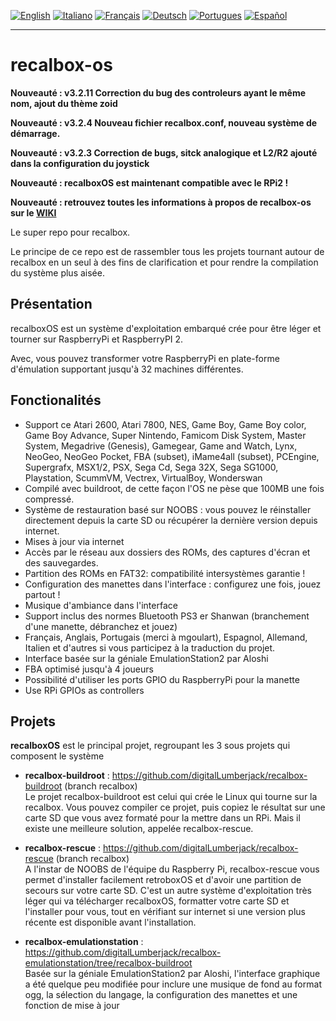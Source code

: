 [![English](http://upload.wikimedia.org/wikipedia/commons/e/e1/Union_Jack_22x16.png "English")](README.md)
[![Italiano](http://upload.wikimedia.org/wikipedia/commons/7/70/Flag_of_italy.png "Italiano")](README-IT.md) 
[![Français](http://upload.wikimedia.org/wikipedia/commons/1/14/Flag_of_france.png "Française")](README-FR.md)
[![Deutsch](http://www.flagsoftheworld.eu/images/2/flag-of-germany.png "Deutsch")](README-DE.md)
[![Portugues](http://www.flagsoftheworld.eu/images/2/flag-of-portugal.png "Portugues")](README-PT.md)
[![Español](http://upload.wikimedia.org/wikipedia/commons/3/30/Flag_of_spain.png "Español")](README-ES.md)
****
# recalbox-os
**Nouveauté : v3.2.11 Correction du bug des controleurs ayant le même nom, ajout du thème zoid**

**Nouveauté : v3.2.4 Nouveau fichier recalbox.conf, nouveau système de démarrage.**

**Nouveauté : v3.2.3 Correction de bugs, sitck analogique et L2/R2 ajouté dans la configuration du joystick**

**Nouveauté : recalboxOS est maintenant compatible avec le RPi2 !**

**Nouveauté : retrouvez toutes les informations à propos de recalbox-os sur le [WIKI](https://github.com/digitalLumberjack/recalbox-os/wiki)**

Le super repo pour recalbox.

Le principe de ce repo est de rassembler tous les projets tournant autour de recalbox en un seul à des fins de clarification et pour rendre la compilation du système plus aisée.

## Présentation
recalboxOS est un système d'exploitation embarqué crée pour être léger et tourner sur RaspberryPi et RaspberryPI 2.

Avec, vous pouvez transformer votre RaspberryPi en plate-forme d'émulation supportant jusqu'à 32 machines différentes.


## Fonctionalités 
- Support ce Atari 2600, Atari 7800, NES, Game Boy, Game Boy color, Game Boy Advance, Super Nintendo, Famicom Disk System, Master System, Megadrive (Genesis), Gamegear, Game and Watch, Lynx, NeoGeo, NeoGeo Pocket, FBA (subset), iMame4all (subset), PCEngine, Supergrafx, MSX1/2, PSX, Sega Cd, Sega 32X, Sega SG1000, Playstation, ScummVM, Vectrex, VirtualBoy, Wonderswan
- Compilé avec buildroot, de cette façon l'OS ne pèse que 100MB une fois compressé.
- Système de restauration basé sur NOOBS : vous pouvez le réinstaller directement depuis la carte SD ou récupérer la dernière version depuis internet.
- Mises à jour via internet
- Accès par le réseau aux dossiers des ROMs, des captures d'écran et des sauvegardes.
- Partition des ROMs en FAT32: compatibilité intersystèmes garantie !
- Configuration des manettes dans l'interface : configurez une fois, jouez partout !
- Musique d'ambiance dans l'interface
- Support inclus des normes Bluetooth PS3 er Shanwan (branchement d'une manette, débranchez et jouez)
- Français, Anglais, Portugais (merci à mgoulart), Espagnol, Allemand, Italien et d'autres si vous participez à la traduction du projet.
- Interface basée sur la géniale EmulationStation2 par Aloshi
- FBA optimisé jusqu'à 4 joueurs
- Possibilité d'utiliser les ports GPIO du RaspberryPi pour la manette
- Use RPi GPIOs as controllers

## Projets
**recalboxOS** est le principal projet, regroupant les 3 sous projets qui composent le système

- **recalbox-buildroot** : 
https://github.com/digitalLumberjack/recalbox-buildroot (branch recalbox)  
Le projet recalbox-buildroot est celui qui crée le Linux qui tourne sur la recalbox.
Vous pouvez compiler ce projet, puis copiez le résultat sur une carte SD que vous avez formaté pour la mettre dans un RPi. Mais il existe une meilleure solution, appelée recalbox-rescue.

- **recalbox-rescue** : 
https://github.com/digitalLumberjack/recalbox-rescue (branch recalbox)  
A l'instar de NOOBS de l'équipe du Raspberry Pi, recalbox-rescue vous permet d'installer facilement retroboxOS et d'avoir une partition de secours sur votre carte SD. C'est un autre système d'exploitation très léger qui va télécharger recalboxOS, formatter votre carte SD et l'installer pour vous, tout en vérifiant sur internet si une version plus récente est disponible avant l'installation.

- **recalbox-emulationstation** : 
https://github.com/digitalLumberjack/recalbox-emulationstation/tree/recalbox-buildroot  
Basée sur la géniale EmulationStation2 par Aloshi, l'interface graphique a été quelque peu modifiée pour inclure une musique de fond au format ogg, la sélection du langage, la configuration des manettes et une fonction de mise à jour